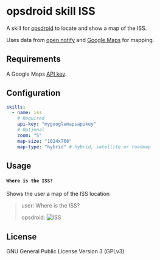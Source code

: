 # opsdroid skill ISS

A skill for [opsdroid](https://github.com/opsdroid/opsdroid) to locate and show a map of the ISS.

Uses data from [open notify][open-notify] and [Google Maps][google-maps-api] for mapping.

## Requirements

A Google Maps [API key][google-maps-api].

## Configuration

```yaml
skills:
  - name: iss
    # Required
    api-key: "mygooglemapsapikey"
    # Optional
    zoom: "5"
    map-size: "1024x768"
    map-type: "hybrid" # hybrid, satellite or roadmap
```

## Usage

#### `Where is the ISS?`

Shows the user a map of the ISS location

> user: Where is the ISS?
>
> opsdroid:
> ![ISS](https://cloud.githubusercontent.com/assets/1610850/25489364/7e09dffa-2b61-11e7-9539-788fa67544b2.png)

## License

GNU General Public License Version 3 (GPLv3)

[google-maps-api]: https://developers.google.com/maps/documentation/static-maps/intro
[open-notify]: http://api.open-notify.org/
